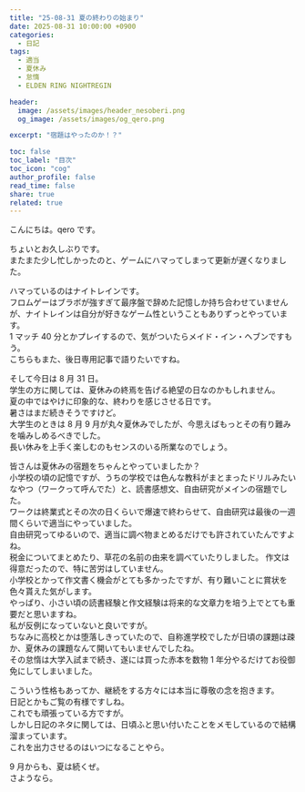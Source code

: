```yaml
---
title: "25-08-31 夏の終わりの始まり"
date: 2025-08-31 10:00:00 +0900
categories:
  - 日記
tags:
  - 適当
  - 夏休み
  - 怠惰
  - ELDEN RING NIGHTREGIN

header:
  image: /assets/images/header_nesoberi.png
  og_image: /assets/images/og_qero.png

excerpt: "宿題はやったのか！？"

toc: false
toc_label: "目次"
toc_icon: "cog"
author_profile: false
read_time: false
share: true
related: true
---
```


こんにちは。qero です。

ちょいとお久しぶりです。  
またまた少し忙しかったのと、ゲームにハマってしまって更新が遅くなりました。

ハマっているのはナイトレインです。  
フロムゲーはブラボが強すぎて最序盤で辞めた記憶しか持ち合わせていませんが、ナイトレインは自分が好きなゲーム性ということもありずっとやっています。  
1 マッチ 40 分とかプレイするので、気がついたらメイド・イン・ヘブンですもう。  
こちらもまた、後日専用記事で語りたいですね。

そして今日は 8 月 31 日。  
学生の方に関しては、夏休みの終焉を告げる絶望の日なのかもしれません。  
夏の中ではやけに印象的な、終わりを感じさせる日です。  
暑さはまだ続きそうですけど。  
大学生のときは 8 月 9 月が丸々夏休みでしたが、今思えばもっとその有り難みを噛みしめるべきでした。  
長い休みを上手く楽しむのもセンスのいる所業なのでしょう。

皆さんは夏休みの宿題をちゃんとやっていましたか？  
小学校の頃の記憶ですが、うちの学校では色んな教科がまとまったドリルみたいなやつ（ワークって呼んでた）と、読書感想文、自由研究がメインの宿題でした。  
ワークは終業式とその次の日くらいで爆速で終わらせて、自由研究は最後の一週間くらいで適当にやっていました。  
自由研究ってゆるいので、適当に調べ物まとめるだけでも許されていたんですよね。  
税金についてまとめたり、草花の名前の由来を調べていたりしました。
作文は得意だったので、特に苦労はしていません。  
小学校とかって作文書く機会がとても多かったですが、有り難いことに賞状を色々貰えた気がします。  
やっぱり、小さい頃の読書経験と作文経験は将来的な文章力を培う上でとても重要だと思いますね。  
私が反例になっていないと良いですが。  
ちなみに高校とかは堕落しきっていたので、自称進学校でしたが日頃の課題は疎か、夏休みの課題なんて開いてもいませんでしたね。  
その怠惰は大学入試まで続き、遂には買った赤本を数物 1 年分やるだけてお役御免にしてしまいました。

こういう性格もあってか、継続をする方々には本当に尊敬の念を抱きます。  
日記とかもご覧の有様ですしね。  
これでも頑張っている方ですが。  
しかし日記のネタに関しては、日頃ふと思い付いたことをメモしているので結構溜まっています。  
これを出力させるのはいつになることやら。

9 月からも、夏は続くぜ。  
さようなら。
